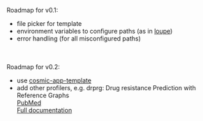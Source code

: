 Roadmap for v0.1:
- file picker for template
- environment variables to configure paths (as in [loupe](https://gitlab.gnome.org/GNOME/loupe/-/blob/main/src/config.rs?ref_type=heads))
- error handling (for all misconfigured paths)
<br><br><br>

Roadmap for v0.2:
- use [cosmic-app-template](https://github.com/pop-os/cosmic-app-template)
- add other profilers, e.g. drprg: Drug resistance Prediction with Reference Graphs️<br>
[PubMed](https://pmc.ncbi.nlm.nih.gov/articles/PMC10483414/)<br>
[Full documentation](https://mbh.sh/drprg/)<br>